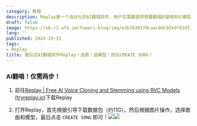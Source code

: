 ```yaml
---
category: 教程
description: Replay是一个自动化的AI翻唱软件，用户仅需要提供想要翻唱的歌和RVC模型，Replay会自动进行人声分离，并生成AI翻唱音频，对于新手来说十分友好
draft: false
image: https://sb-r2.afo.im/fuwari-blog/img/e3b7630170caac0dc92e9f62d510c1a8.webp
lang: ''
published: 2024-10-15
tags:
- Replay
title: 傻瓜式AI翻唱软件Replay！选歌！选模型！然后CREATE SONG！
---
```

### AI翻唱！仅需两步！

1. 前往[Replay | Free AI Voice Cloning and Stemming using RVC Models (tryreplay.io)](https://www.tryreplay.io/)下载Replay

2. 打开Replay，首先根据引导下载数据包（约11G）。然后根据图片操作，选择歌曲和模型，最后点击 `CREATE SONG` 即可！![](https://sb-r2.afo.im/fuwari-blog/img/59f2cc973405b81324f0472f5309ff6efa682ace.webp)![](https://sb-r2.afo.im/fuwari-blog/img/2024-10-15-16-40-07-image.webp)
